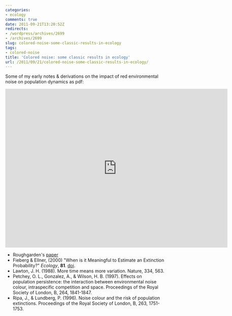 ```yaml
---
categories:
- ecology
comments: true
date: 2011-09-21T13:20:52Z
redirects:
- /wordpress/archives/2699
- /archives/2699
slug: colored-noise-some-classic-results-in-ecology
tags:
- colored-noise
title: 'Colored noise: some classic results in ecology'
url: /2011/09/21/colored-noise-some-classic-results-in-ecology/
---
```


Some of my early notes & derivations on the impact of red environmental noise on population dynamics as pdf:

<embed src="http://carlboettiger.info/assets/files/coloredNoise.pdf" width=700 height=500>


* Roughgarden's [paper](http://www.jstor.org/stable/2459866)
* Fieberg & Ellner, (2000) "When is it Meaningful to Estimate an Extinction Probability?" _Ecology_, **81**.
 <a href="http://dx.doi.org/10.1890/0012-9658(2000)081[2040:WIIMTE]2.0.CO;2">doi</a>.
* Lawton, J. H. (1988). More time means more variation. Nature, 334, 563.
* Petchey, O. L., Gonzalez, A., & Wilson, H. B. (1997). Effects on population persistence: the interaction between environmental noise colour, intraspecific competition and space. Proceedings of the Royal Society of London, B, 264, 1841-1847.
* Ripa, J., & Lundberg, P. (1996). Noise colour and the risk of population extinctions. Proceedings of the Royal Society of London, B, 263, 1751-1753.



